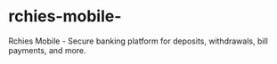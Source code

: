 # rchies-mobile-
Rchies Mobile - Secure banking platform for deposits, withdrawals, bill payments, and more.
